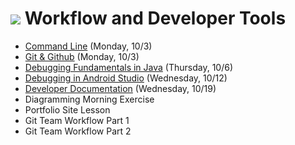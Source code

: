 # ![](https://ga-dash.s3.amazonaws.com/production/assets/logo-9f88ae6c9c3871690e33280fcf557f33.png) Workflow and Developer Tools

- [Command Line](https://github.com/ga-adi-macaron/Course-Materials/tree/master/lessons/workflow-and-dev-tools/os-navigation-lesson) (Monday, 10/3)
- [Git & Github](https://github.com/ga-adi-macaron/Course-Materials/tree/master/lessons/workflow-and-dev-tools/git-github-lesson) (Monday, 10/3)
- [Debugging Fundamentals in Java](https://github.com/ga-adi-macaron/Course-Materials/tree/master/lessons/programming-fundamentals-in-java/debugging-fundamentals-in-java-lesson) (Thursday, 10/6)
- [Debugging in Android Studio](https://github.com/ga-adi-macaron/Course-Materials/tree/master/lessons/workflow-and-dev-tools/debugging-in-android-lesson) (Wednesday, 10/12)
- [Developer Documentation](https://github.com/ga-adi-macaron/Course-Materials/tree/master/lessons/workflow-and-dev-tools/developer-documentation-lesson) (Wednesday, 10/19)
- Diagramming Morning Exercise
- Portfolio Site Lesson
- Git Team Workflow Part 1
- Git Team Workflow Part 2
